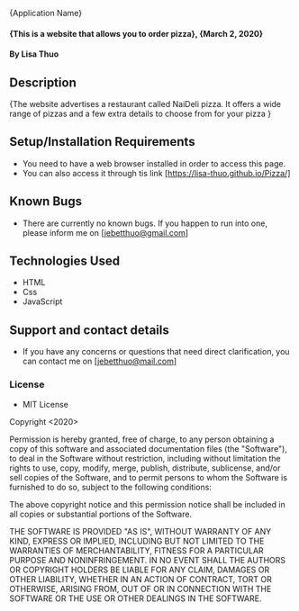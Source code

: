  {Application Name}
#### {This is a website that allows you to order pizza}, {March 2, 2020}
#### By Lisa Thuo
## Description
{The website advertises a restaurant called NaiDeli pizza. It offers a wide range of pizzas and a few extra details to choose from for your pizza }
## Setup/Installation Requirements
* You need to have a web browser installed in order to access this page. 
* You can also access it through tis link [https://lisa-thuo.github.io/Pizza/]
## Known Bugs
* There are currently no known bugs. If you happen to run into one, please inform me on [jebetthuo@gmail.com]
## Technologies Used
* HTML
* Css
* JavaScript
## Support and contact details
* If you have any concerns or questions that need direct clarification, you can contact me on [jebetthuo@mail.com]
### License
* MIT License

Copyright <2020> <COPYRIGHT Lisa Thuo>

Permission is hereby granted, free of charge, to any person obtaining a copy of this software and associated documentation files (the "Software"), to deal in the Software without restriction, including without limitation the rights to use, copy, modify, merge, publish, distribute, sublicense, and/or sell copies of the Software, and to permit persons to whom the Software is furnished to do so, subject to the following conditions:

The above copyright notice and this permission notice shall be included in all copies or substantial portions of the Software.

THE SOFTWARE IS PROVIDED "AS IS", WITHOUT WARRANTY OF ANY KIND, EXPRESS OR IMPLIED, INCLUDING BUT NOT LIMITED TO THE WARRANTIES OF MERCHANTABILITY, FITNESS FOR A PARTICULAR PURPOSE AND NONINFRINGEMENT. IN NO EVENT SHALL THE AUTHORS OR COPYRIGHT HOLDERS BE LIABLE FOR ANY CLAIM, DAMAGES OR OTHER LIABILITY, WHETHER IN AN ACTION OF CONTRACT, TORT OR OTHERWISE, ARISING FROM, OUT OF OR IN CONNECTION WITH THE SOFTWARE OR THE USE OR OTHER DEALINGS IN THE SOFTWARE.


  